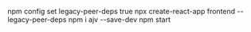 npm config set legacy-peer-deps true
npx create-react-app frontend --legacy-peer-deps
npm i ajv --save-dev
npm start